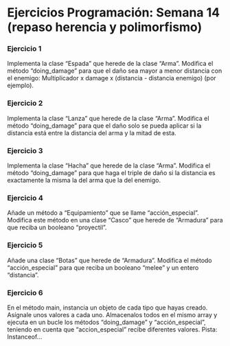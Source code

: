 # Ejercicios Programación: Semana 14 (repaso herencia y polimorfismo)

### Ejercicio 1
Implementa la clase “Espada” que herede de la clase “Arma”. Modifica el
método “doing_damage” para que el daño sea mayor a menor distancia
con el enemigo:
Multiplicador x damage x (distancia - distancia enemigo) (por ejemplo).

### Ejercicio 2
Implementa la clase “Lanza” que herede de la clase “Arma”. Modifica el
método “doing_damage” para que el daño solo se pueda aplicar si la
distancia está entre la distancia del arma y la mitad de esta.

### Ejercicio 3
Implementa la clase “Hacha” que herede de la clase “Arma”. Modifica el
método “doing_damage” para que haga el triple de daño si la distancia es
exactamente la misma la del arma que la del enemigo.

### Ejercicio 4
Añade un método a “Equipamiento” que se llame “acción_especial”.
Modifica este método en una clase “Casco” que herede de “Armadura”
para que reciba un booleano “proyectil”.

### Ejercicio 5
Añade una clase “Botas” que herede de “Armadura”. Modifica el método
“acción_especial” para que reciba un booleano “melee” y un entero
“distancia”.

### Ejercicio 6
En el método main, instancia un objeto de cada tipo que hayas creado.
Asígnale unos valores a cada uno. Almacenalos todos en el mismo array y
ejecuta en un bucle los métodos “doing_damage” y “acción_especial”,
teniendo en cuenta que “accion_especial” recibe diferentes valores.
Pista: Instanceof…